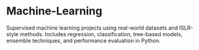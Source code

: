 # Machine-Learning
Supervised machine learning projects using real-world datasets and ISLR-style methods. Includes regression, classification, tree-based models, ensemble techniques, and performance evaluation in Python.
